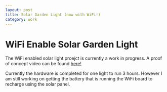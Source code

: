 ```yaml
---
layout: post
title: Solar Garden Light (now with WiFi!)
category: work
---
```

# WiFi Enable Solar Garden Light
The WiFi enabled solar light proejct is currently a work in progress. A proof of concept video can be found [here!](https://youtu.be/LMvoPBrb3eQ)

Currently the hardware is completed for one light to run 3 hours. However I am still working on getting the battery that is running the WiFi board to recharge using the solar panel.


